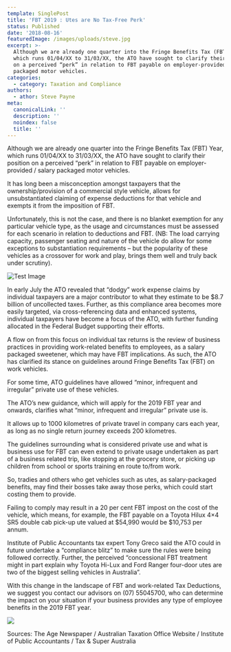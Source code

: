 ```yaml
---
template: SinglePost
title: 'FBT 2019 : Utes are No Tax-Free Perk'
status: Published
date: '2018-08-16'
featuredImage: /images/uploads/steve.jpg
excerpt: >-
  Although we are already one quarter into the Fringe Benefits Tax (FBT) Year,
  which runs 01/04/XX to 31/03/XX, the ATO have sought to clarify their position
  on a perceived “perk” in relation to FBT payable on employer-provided / salary
  packaged motor vehicles.
categories:
  - category: Taxation and Compliance
authors:
  - athor: Steve Payne
meta:
  canonicalLink: ''
  description: ''
  noindex: false
  title: ''
---
```

Although we are already one quarter into the Fringe Benefits Tax (FBT) Year, which runs 01/04/XX to 31/03/XX, the ATO have sought to clarify their position on a perceived “perk” in relation to FBT payable on employer-provided / salary packaged motor vehicles.

It has long been a misconception amongst taxpayers that the ownership/provision of a commercial style vehicle, allows for unsubstantiated claiming of expense deductions for that vehicle and exempts it from the imposition of FBT.

Unfortunately, this is not the case, and there is no blanket exemption for any particular vehicle type, as the usage and circumstances must be assessed for each scenario in relation to deductions and FBT. (NB: The load carrying capacity, passenger seating and nature of the vehicle do allow for some exceptions to substantiation requirements – but the popularity of these vehicles as a crossover for work and play, brings them well and truly back under scrutiny).

![Test Image](/images/uploads/ute-hannay1-768x396.png)

In early July the ATO revealed that “dodgy” work expense claims by individual taxpayers are a major contributor to what they estimate to be $8.7 billion of uncollected taxes.  Further, as this compliance area becomes more easily targeted, via cross-referencing data and enhanced systems, individual taxpayers have become a focus of the ATO, with further funding allocated in the Federal Budget supporting their efforts.

A flow on from this focus on individual tax returns is the review of business practices in providing work-related benefits to employees, as a salary packaged sweetener, which may have FBT implications.  As such, the ATO has clarified its stance on guidelines around Fringe Benefits Tax (FBT) on work vehicles.

For some time, ATO guidelines have allowed “minor, infrequent and irregular” private use of these vehicles.

The ATO’s new guidance, which will apply for the 2019 FBT year and onwards, clarifies what “minor, infrequent and irregular” private use is.

It allows up to 1000 kilometres of private travel in company cars each year, as long as no single return journey exceeds 200 kilometres.

The guidelines surrounding what is considered private use and what is business use for FBT can even extend to private usage undertaken as part of a business related trip, like stopping at the grocery store, or picking up children from school or sports training en route to/from work.

So, tradies and others who get vehicles such as utes, as salary-packaged benefits, may find their bosses take away those perks, which could start costing them to provide.

Failing to comply may result in a 20 per cent FBT impost on the cost of the vehicle, which means, for example, the FBT payable on a Toyota Hilux 4×4 SR5 double cab pick-up ute valued at $54,990 would be $10,753 per annum.

Institute of Public Accountants tax expert Tony Greco said the ATO could in future undertake a “compliance blitz” to make sure the rules were being followed correctly.  Further, the perceived “concessional FBT treatment might in part explain why Toyota Hi-Lux and Ford Ranger four-door utes are two of the biggest selling vehicles in Australia”.

With this change in the landscape of FBT and work-related Tax Deductions, we suggest you contact our advisors on (07) 55045700, who can determine the impact on your situation if your business provides any type of employee benefits in the 2019 FBT year.

![](/images/uploads/graphcord1-768x428.png)

Sources: The Age Newspaper / Australian Taxation Office Website / Institute of Public Accountants / Tax & Super Australia
